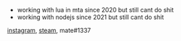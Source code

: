 - working with lua in mta since 2020 but still cant do shit
- working with nodejs since 2021 but still cant do shit

[instagram](https://instagram.com/_mate666), [steam](https://steamcommunity.com/id/koreanmaffia), mate#1337
